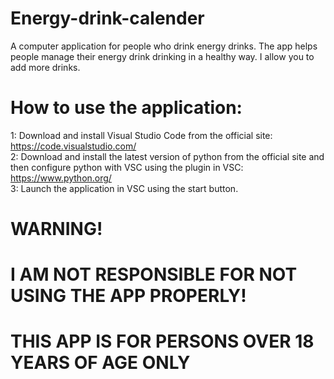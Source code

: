 # Energy-drink-calender
A computer application for people who drink energy drinks. The app helps people manage their energy drink drinking in a healthy way. I allow you to add more drinks.

# How to use the application:
1: Download and install Visual Studio Code from the official site: https://code.visualstudio.com/ </br>
2: Download and install the latest version of python from the official site and then configure python with VSC using the plugin in VSC: https://www.python.org/ </br>
3: Launch the application in VSC using the start button.

# WARNING!
# I AM NOT RESPONSIBLE FOR NOT USING THE APP PROPERLY! 
# THIS APP IS FOR PERSONS OVER 18 YEARS OF AGE ONLY 
 
